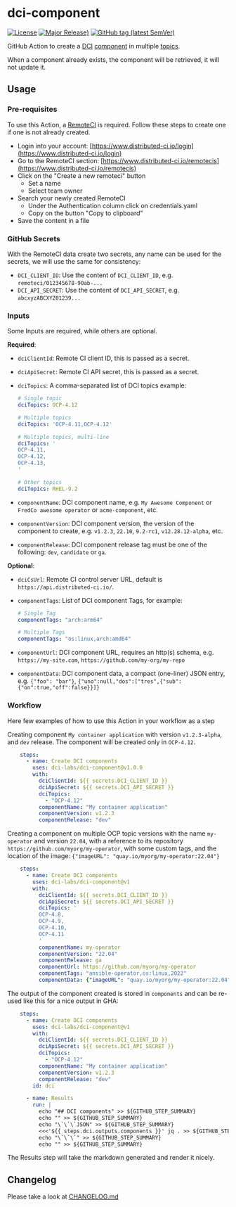 # dci-component

[![License](https://img.shields.io/github/license/dci-labs/dci-component)](https://github.com/dci-labs/dci-component/blob/main/LICENSE)
[![Major Release)](https://img.shields.io/github/v/release/dci-labs/dci-component?label=major)](https://github.com/dci-labs/dci-component/releases/latest)
[![GitHub tag (latest SemVer)](https://img.shields.io/github/v/tag/dci-labs/dci-component?label=latest)](https://github.com/dci-labs/dci-component/tags)

GitHub Action to create a [DCI](https://docs.distributed-ci.io/) [component](https://docs.distributed-ci.io/#component) in multiple [topics](https://docs.distributed-ci.io/#topic).

When a component already exists, the component will be retrieved, it will not update it.

## Usage

### Pre-requisites

To use this Action, a [RemoteCI](https://docs.distributed-ci.io/#remote-ci) is required. Follow these steps to create one if one is not already created.

- Login into your account: [https://www.distributed-ci.io/login](https://www.distributed-ci.io/login)
- Go to the RemoteCI section: [https://www.distributed-ci.io/remotecis](https://www.distributed-ci.io/remotecis)
- Click on the "Create a new remoteci" button
  - Set a name
  - Select team owner
- Search your newly created RemoteCI
  - Under the Authentication column click on credentials.yaml
  - Copy on the button "Copy to clipboard"
- Save the content in a file

### GitHub Secrets

With the RemoteCI data create two secrets, any name can be used for the secrets, we will use the same for consistency:

- `DCI_CLIENT_ID`: Use the content of `DCI_CLIENT_ID`, e.g. `remoteci/012345678-90ab-...`
- `DCI_API_SECRET`: Use the content of `DCI_API_SECRET`, e.g. `abcxyzABCXYZ01239...`

### Inputs

Some Inputs are required, while others are optional.

**Required**:

- `dciClientId`: Remote CI client ID, this is passed as a secret.
- `dciApiSecret`: Remote CI API secret, this is passed as a secret.
- `dciTopics`: A comma-separated list of DCI topics example:

    ```yaml
    # Single topic
    dciTopics: OCP-4.12

    # Multiple topics
    dciTopics: 'OCP-4.11,OCP-4.12'
    
    # Multiple topics, multi-line
    dciTopics: '
    OCP-4.11,
    OCP-4.12,
    OCP-4.13,
    '

    # Other topics
    dciTopics: RHEL-9.2
    ```

- `componentName`: DCI component name, e.g. `My Awesome Component` or `FredCo awesome operator` or `acme-component`, etc.
- `componentVersion`: DCI component version, the version of the component to create, e.g. `v1.2.3`, `22.10`, `9.2-rc1`, `v12.28.12-alpha`, etc.
- `componentRelease`: DCI component release tag must be one of the following: `dev`, `candidate` or `ga`.

**Optional**:

- `dciCsUrl`: Remote CI control server URL, default is `https://api.distributed-ci.io/`.
- `componentTags`: List of DCI component Tags, for example:

    ```yaml
    # Single Tag
    componentTags: "arch:arm64"

    # Multiple Tags
    componentTags: "os:linux,arch:amd64"
    ```

- `componentUrl`: DCI component URL, requires an http(s) schema, e.g. `https://my-site.com`, `https://github.com/my-org/my-repo`
- `componentData`: DCI component data, a compact (one-liner) JSON entry, e.g. `{"foo": "bar"}`, `{"uno":null,"dos":["tres",{"sub":{"on":true,"off":false}}]}`

### Workflow

Here few examples of how to use this Action in your workflow as a step

Creating component `My container application` with version `v1.2.3-alpha`, and `dev` release. The component will be created only in `OCP-4.12`.

```YAML
    steps:
      - name: Create DCI components
        uses: dci-labs/dci-component@v1.0.0
        with:
          dciClientId: ${{ secrets.DCI_CLIENT_ID }}
          dciApiSecret: ${{ secrets.DCI_API_SECRET }}
          dciTopics:
            - "OCP-4.12"
          componentName: "My container application"
          componentVersion: v1.2.3
          componentRelease: "dev"
```

Creating a component on multiple OCP topic versions with the name `my-operator` and version `22.04`, with a reference to its repository `https://github.com/myorg/my-operator`, with some custom tags, and the location of the image: `{"imageURL": "quay.io/myorg/my-operator:22.04"}`

```YAML
    steps:
      - name: Create DCI components
        uses: dci-labs/dci-component@v1
        with:
          dciClientId: ${{ secrets.DCI_CLIENT_ID }}
          dciApiSecret: ${{ secrets.DCI_API_SECRET }}
          dciTopics: '
          OCP-4.8,
          OCP-4.9,
          OCP-4.10,
          OCP-4.11
          '
          componentName: my-operator
          componentVersion: "22.04"
          componentRelease: ga
          componentUrl: https://github.com/myorg/my-operator
          componentTags: "ansible-operator,os:linux,2022"
          componentData: {"imageURL": "quay.io/myorg/my-operator:22.04"}
```

The output of the component created is stored in `components` and can be re-used like this for a nice output in GHA:

```YAML
    steps:
      - name: Create DCI components
        uses: dci-labs/dci-component@v1
        with:
          dciClientId: ${{ secrets.DCI_CLIENT_ID }}
          dciApiSecret: ${{ secrets.DCI_API_SECRET }}
          dciTopics:
            - "OCP-4.12"
          componentName: "My container application"
          componentVersion: v1.2.3
          componentRelease: "dev"
        id: dci

      - name: Results
        run: |
          echo "## DCI components" >> ${GITHUB_STEP_SUMMARY}
          echo "" >> ${GITHUB_STEP_SUMMARY}
          echo "\`\`\`JSON" >> ${GITHUB_STEP_SUMMARY}
          <<<'${{ steps.dci.outputs.components }}' jq . >> ${GITHUB_STEP_SUMMARY}
          echo "\`\`\`" >> ${GITHUB_STEP_SUMMARY}
          echo "" >> ${GITHUB_STEP_SUMMARY}
```

The Results step will take the markdown generated and render it nicely.

## Changelog

Please take a look at [CHANGELOG.md](./CHANGELOG.md)
